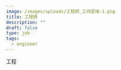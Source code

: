 ```yaml
---
image: /images/uploads/工程師_工作區域-1.png
title: 工程師
description: ""
draft: false
type: job
tags:
  - engineer
---
```

工程